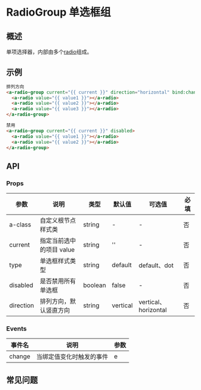 # RadioGroup 单选框组

## 概述

单项选择器，内部由多个[radio](./radio.md)组成。

## 示例

```html
排列方向
<a-radio-group current="{{ current }}" direction="horizontal" bind:change="handleGroupChange">
  <a-radio value="{{ value1 }}"></a-radio>
  <a-radio value="{{ value2 }}"></a-radio>
  <a-radio value="{{ value3 }}"></a-radio>
</a-radio-group>

禁用
<a-radio-group current="{{ current }}" disabled>
  <a-radio value="{{ value1 }}"></a-radio>
  <a-radio value="{{ value2 }}"></a-radio>
</a-radio-group>
```

## API

### Props

| 参数      | 说明                     | 类型    | 默认值   | 可选值               | 必填 |
| --------- | ------------------------ | ------- | -------- | -------------------- | ---- |
| a-class   | 自定义根节点样式类       | string  | -        | -                    | 否   |
| current   | 指定当前选中的项目 value | string  | ''       | -                    | 否   |
| type     | 单选框样式类型 | string  | default      | default、dot           | 否   |
| disabled  | 是否禁用所有单选框       | boolean | false    | -                    | 否   |
| direction | 排列方向，默认竖直方向   | string  | vertical | vertical、horizontal | 否   |

### Events

| 事件名 | 说明                     | 参数 |
| ------ | ------------------------ | ---- |
| change | 当绑定值变化时触发的事件 | e    |

## 常见问题
